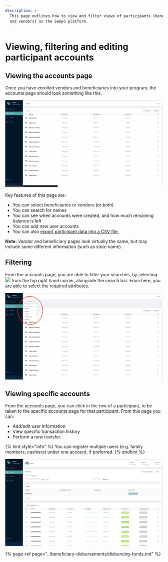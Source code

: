 ```yaml
---
description: >-
  This page outlines how to view and filter views of participants (beneficiaries
  and vendors) on the Sempo platform.
---
```


# Viewing, filtering and editing participant accounts

## Viewing **the** accounts page

Once you have enrolled vendors and beneficiaries into your program, the accounts page should look something like this.

![Accounts page](../.gitbook/assets/screen-shot-2020-09-11-at-6.20.07-am.png)

Key features of this page are:

* You can select beneficiaries or vendors \(or both\)
* You can search for names
* You can see when accounts were created, and how much remaining balance is left
* You can add new user accounts
* You can also [export participant data into a CSV file.](exporting-to-excel.md)

**Note:** Vendor and beneficiary pages look virtually the same, but may include some different information \(such as store name\). 

## Filtering

From the accounts page, you are able to filter your searches, by selecting ![](https://lh5.googleusercontent.com/LX0zlF0NEQdj63SLFYLuk7AR4TBD2mda86HSCF0_kf9tjvB9A1qZwEwkxWEI5uNHSLHFYKnGWZlgseVgy_U-WMqzloWiu2o-JT4VXGbaECL7T-fadK0hLCYxmmWOwOPoXa1PNA4) from the top right hand corner, alongside the search bar. From here, you are able to select the required attributes.

![Filtering](../.gitbook/assets/screen-shot-2020-09-11-at-6.47.12-am.png)

## Viewing specific accounts

From the accounts page, you can click in the row of a participant, to be taken to the specific accounts page for that participant. From this page you can:

* Add/edit user information
* View specific transaction history
* Perform a new transfer

{% hint style="info" %}
You can register multiple users \(e.g. family members, cashiers\) under one account, if preferred.
{% endhint %}

![](../.gitbook/assets/screen-shot-2020-09-11-at-6.20.22-am.png)

{% page-ref page="../beneficiary-disbursements/disbursing-funds.md" %}

